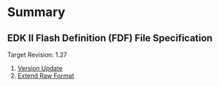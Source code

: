# Summary

## EDK II Flash Definition (FDF) File Specification

Target Revision: 1.27

1. [Version Update](1.27/VersionUpdate.md)
2. [Extend Raw Format](1.27/ExtendRawFormat.md)
